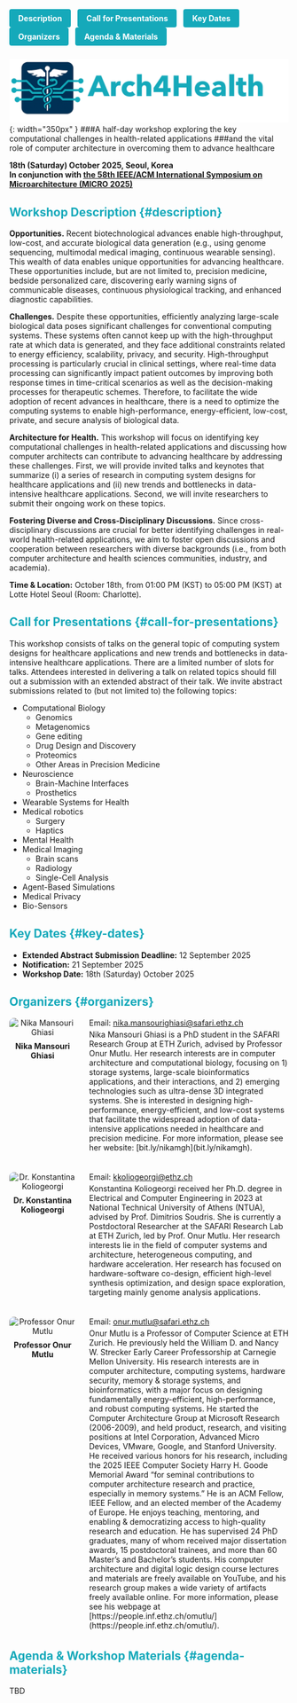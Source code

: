 <!-- index.md -->

<style>
  .nav-buttons {
    margin-bottom: 1.5rem;
  }
  .nav-buttons a {
    display: inline-block;
    background-color: #15A9BA;
    color: white;
    padding: 0.5rem 1rem;
    margin-right: 0.5rem;
    text-decoration: none;
    border-radius: 4px;
    font-weight: bold;
  }
  .nav-buttons a:hover {
    background-color: #0f7f89;
  }
  
  /* color all level-1 headings red, level-2 blue, level-3 green */
  h1 { color: #15A9BA; }
  h2 { color: #15A9BA; }
  h3 { color: #15A9BA; }
</style>

<div class="nav-buttons">
  <a href="#description">Description</a>
  <a href="#call-for-presentations">Call for Presentations</a>
  <a href="#key-dates">Key Dates</a>
  <a href="#organizers">Organizers</a>
  <a href="#agenda-materials">Agenda & Materials</a>
</div>

![Arch4Health Logo](arch4health-logo3.png){: width="350px" }
###A half-day workshop exploring the key computational challenges in health-related applications 
###and the vital role of computer architecture in overcoming them to advance healthcare

**18th (Saturday) October 2025, Seoul, Korea**  
**In conjunction with [the 58th IEEE/ACM International Symposium on Microarchitecture (MICRO 2025)](https://microarch.org/micro58/)**

## Workshop Description {#description}

**Opportunities.** Recent biotechnological advances enable high-throughput, low-cost, and accurate biological data generation (e.g., using genome sequencing, multimodal medical imaging, continuous wearable sensing). This wealth of data enables unique opportunities for advancing healthcare. These opportunities include, but are not limited to, precision medicine, bedside personalized care, discovering early warning signs of communicable diseases, continuous physiological tracking, and enhanced diagnostic capabilities.

**Challenges.** Despite these opportunities, efficiently analyzing large-scale biological data poses significant challenges for conventional computing systems. These systems often cannot keep up with the high-throughput rate at which data is generated, and they face additional constraints related to energy efficiency, scalability, privacy, and security. High-throughput processing is particularly crucial in clinical settings, where real-time data processing can significantly impact patient outcomes by improving both response times in time-critical scenarios as well as the decision-making processes for therapeutic schemes. Therefore, to facilitate the wide adoption of recent advances in healthcare, there is a need to optimize the computing systems to enable high-performance, energy-efficient, low-cost, private, and secure analysis of biological data.

**Architecture for Health.** This workshop will focus on identifying key computational challenges in health-related applications and discussing how computer architects can contribute to advancing healthcare by addressing these challenges. First, we will provide invited talks and keynotes that summarize (i) a series of research in computing system designs for healthcare applications and (ii) new trends and bottlenecks in data-intensive healthcare applications. Second, we will invite researchers to submit their ongoing work on these topics.

**Fostering Diverse and Cross-Disciplinary Discussions.** Since cross-disciplinary discussions are crucial for better identifying challenges in real-world health-related applications, we aim to foster open discussions and cooperation between researchers with diverse backgrounds (i.e., from both computer architecture and health sciences communities, industry, and academia).

**Time & Location:** October 18th, from 01:00 PM (KST) to 05:00 PM (KST) at Lotte Hotel Seoul (Room: Charlotte).

## Call for Presentations {#call-for-presentations}

This workshop consists of talks on the general topic of computing system designs for healthcare applications and new trends and bottlenecks in data-intensive healthcare applications. There are a limited number of slots for talks. Attendees interested in delivering a talk on related topics should fill out a submission with an extended abstract of their talk. We invite abstract submissions related to (but not limited to) the following topics:

- Computational Biology
  - Genomics
  - Metagenomics
  - Gene editing
  - Drug Design and Discovery
  - Proteomics
  - Other Areas in Precision Medicine
- Neuroscience
  - Brain-Machine Interfaces
  - Prosthetics
- Wearable Systems for Health
- Medical robotics
  - Surgery
  - Haptics
- Mental Health
- Medical Imaging
  - Brain scans
  - Radiology
  - Single-Cell Analysis
- Agent-Based Simulations
- Medical Privacy
- Bio-Sensors

## Key Dates {#key-dates}

- **Extended Abstract Submission Deadline:** 12 September 2025
- **Notification:** 21 September 2025
- **Workshop Date:** 18th (Saturday) October 2025

## Organizers {#organizers}

<style>
  .organizers { 
    display: flex; 
    flex-direction: column; 
    gap: 2rem; 
  }
  .organizer {
    display: flex;
    align-items: flex-start;       /* keep photo & bio top-aligned */
  }
  .organizer .photo-name {
    width: 120px;                  /* FIXED WIDTH so all bios start at same x */
    text-align: center;
    margin-right: 1.5rem;
  }
  .organizer .photo-name img {
    width: 120px;
    height: auto;
    border-radius: 8px;
    display: block;
    margin-bottom: 0.5rem;
  }
  .organizer .photo-name p {
    margin: 0;
    font-weight: bold;
  }
  .organizer .bio {
    flex: 1;
  }
  .organizer .bio p {
    margin: 0.25rem 0;             /* spacing between bio paragraphs */
  }
  .organizer .bio p:first-child {
    margin-top: 0;                 /* flush top margin */
  }
</style>

<div class="organizers">

  <div class="organizer">
    <div class="photo-name">
      <img src="{{ 'nika_pic.jpeg' | relative_url }}" alt="Nika Mansouri Ghiasi">
      <p><a href="https://sites.google.com/view/nikamansourighiasi/" style="color: inherit; text-decoration: none;">Nika Mansouri Ghiasi</a></p>
    </div>
    <div class="bio">
      <p>Email: <a href="mailto:nika.mansourighiasi@safari.ethz.ch">nika.mansourighiasi@safari.ethz.ch</a></p>
      <p>Nika Mansouri Ghiasi is a PhD student in the SAFARI Research Group at ETH Zurich, advised by Professor Onur Mutlu. Her research interests are in computer architecture and computational biology, focusing on 1) storage systems, large-scale bioinformatics applications, and their interactions, and 2) emerging technologies such as ultra-dense 3D integrated systems. She is interested in designing high-performance, energy-efficient, and low-cost systems that facilitate the widespread adoption of data-intensive applications needed in healthcare and precision medicine. For more information, please see her website: [bit.ly/nikamgh](bit.ly/nikamgh).</p>
    </div>
  </div>

  <div class="organizer">
    <div class="photo-name">
      <img src="{{ 'konstantina_pic.jpeg' | relative_url }}" alt="Dr. Konstantina Koliogeorgi">
      <p><a href="https://ihpcs.ethz.ch/people/person-detail.MzQ0MTU2.TGlzdC8zOTQxLDc2NTU1MzE0Mg==.html" style="color: inherit; text-decoration: none;">Dr. Konstantina Koliogeorgi</a></p>
    </div>
    <div class="bio">
      <p>Email: <a href="mailto:kkoliogeorgi@ethz.ch">kkoliogeorgi@ethz.ch</a></p>
      <p>Konstantina Koliogeorgi received her Ph.D. degree in Electrical and Computer Engineering in 2023 at National Technical University of Athens (NTUA), advised by Prof. Dimitrios Soudris. She is currently a Postdoctoral Researcher at the SAFARI Research Lab at ETH Zurich, led by Prof. Onur Mutlu. Her research interests lie in the field of computer systems and architecture, heterogeneous computing, and hardware acceleration. Her research has focused on hardware-software co-design, efficient high-level synthesis optimization, and design space exploration, targeting mainly genome analysis applications.</p>
    </div>
  </div>

  <div class="organizer">
    <div class="photo-name">
      <img src="{{ 'onur_pic.jpeg' | relative_url }}" alt="Professor Onur Mutlu">
      <p><a href="https://people.inf.ethz.ch/omutlu/" style="color: inherit; text-decoration: none;">Professor Onur Mutlu</a></p>
    </div>
    <div class="bio">
      <p>Email: <a href="mailto:onur.mutlu@safari.ethz.ch">onur.mutlu@safari.ethz.ch</a></p>
      <p>Onur Mutlu is a Professor of Computer Science at ETH Zurich. He previously held the William D. and Nancy W. Strecker Early Career Professorship at Carnegie Mellon University. His research interests are in computer architecture, computing systems, hardware security, memory & storage systems, and bioinformatics, with a major focus on designing fundamentally energy-efficient, high-performance, and robust computing systems. He started the Computer Architecture Group at Microsoft Research (2006-2009), and held product, research, and visiting positions at Intel Corporation, Advanced Micro Devices, VMware, Google, and Stanford University. He received various honors for his research, including the 2025 IEEE Computer Society Harry H. Goode Memorial Award “for seminal contributions to computer architecture research and practice, especially in memory systems.” He is an ACM Fellow, IEEE Fellow, and an elected member of the Academy of Europe. He enjoys teaching, mentoring, and enabling & democratizing access to high-quality research and education. He has supervised 24 PhD graduates, many of whom received major dissertation awards, 15 postdoctoral trainees, and more than 60 Master’s and Bachelor’s students. His computer architecture and digital logic design course lectures and materials are freely available on YouTube, and his research group makes a wide variety of artifacts freely available online. For more information, please see his webpage at [https://people.inf.ethz.ch/omutlu/](https://people.inf.ethz.ch/omutlu/).</p>
    </div>
  </div>

</div>

## Agenda & Workshop Materials {#agenda-materials}

TBD
